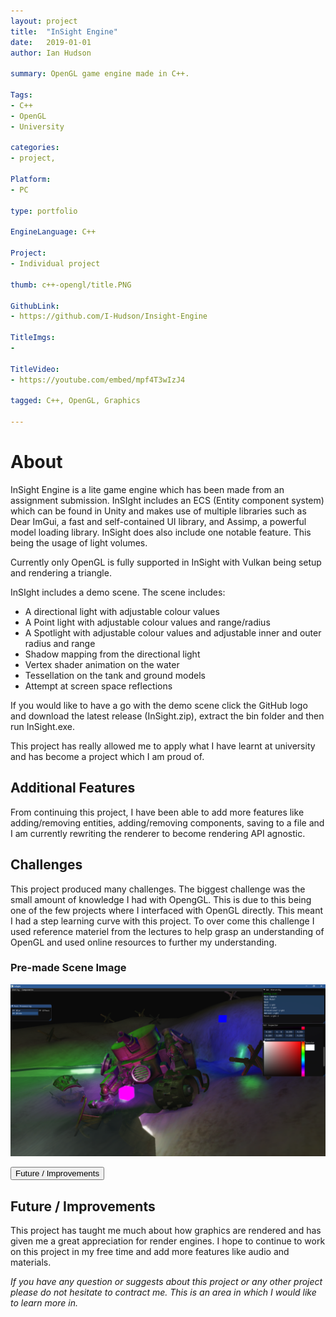 ```yaml
---
layout: project
title:  "InSight Engine"
date:   2019-01-01 
author: Ian Hudson

summary: OpenGL game engine made in C++.

Tags:
- C++
- OpenGL
- University

categories:
- project,

Platform:
- PC

type: portfolio

EngineLanguage: C++

Project:
- Individual project

thumb: c++-opengl/title.PNG

GithubLink:
- https://github.com/I-Hudson/Insight-Engine

TitleImgs:
- 

TitleVideo:
- https://youtube.com/embed/mpf4T3wIzJ4

tagged: C++, OpenGL, Graphics

---
```


# About 
InSight Engine is a lite game engine which has been made from an assignment submission. InSIght includes an ECS (Entity component system) which can be found in Unity and makes use of multiple libraries such as Dear ImGui, a fast and self-contained UI library, and Assimp, a powerful model loading library.
InSight does also include one notable feature. This being the usage of light volumes.

Currently only OpenGL is fully supported in InSight with Vulkan being setup and rendering a triangle.

InSIght includes a demo scene. The scene includes:
- A directional light with adjustable colour values
- A Point light with adjustable colour values and range/radius
- A Spotlight with adjustable colour values and adjustable inner and outer radius and range
- Shadow mapping from the directional light
- Vertex shader animation on the water
- Tessellation on the tank and ground models
- Attempt at screen space reflections

If you would like to have a go with the demo scene click the GitHub logo and download the latest release (InSight.zip), extract the bin folder and then run InSight.exe.

This project has really allowed me to apply what I have learnt at university and has become a project which I am proud of.

## Additional Features
From continuing this project, I have been able to add more features like adding/removing entities, adding/removing components, saving to a file and I am currently rewriting the renderer to become rendering API agnostic.

## Challenges
This project produced many challenges. The biggest challenge was the small amount of knowledge I had with OpengGL. This is due to this being one of the few projects where I interfaced with OpenGL directly. This meant I had a step learning curve with this project. To over come this challenge I used reference materiel from the lectures to help grasp an understanding of OpenGL and used online resources to further my understanding.

### Pre-made Scene Image
<a href="https://i-hudson.github.io/assets/img/project/c++-opengl/title.PNG" target="_blank"><img src="/assets/img/project/c++-opengl/title.PNG"></a>

<button type="button" class="btn btn-info" data-toggle="collapse" data-target="#improvments">Future / Improvements</button>
<div id="improvments" class="collapse">
<h2>Future / Improvements</h2>
<p>
This project has taught me much about how graphics are rendered and has given me a great appreciation for render engines. I hope to continue to work on this project in my free time and add more features like audio and materials.
</p>
</div>

<i>If you have any question or suggests about this project or any other project please do not hesitate to contract me. This is an area in which I would like to learn more in.<i/>

